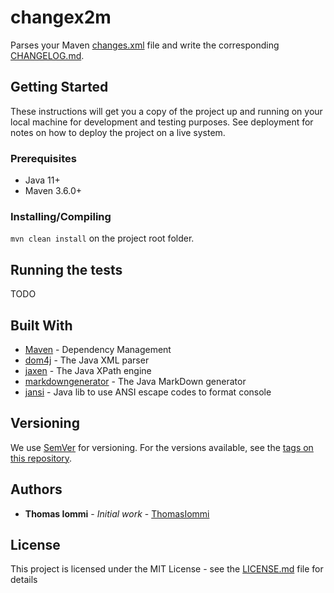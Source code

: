 # changex2m

Parses your Maven [changes.xml](https://maven.apache.org/plugins/maven-changes-plugin/changes.html) file and write the corresponding [CHANGELOG.md](https://keepachangelog.com/en/0.3.0/).

## Getting Started

These instructions will get you a copy of the project up and running on your local machine for development and testing purposes. See deployment for notes on how to deploy the project on a live system.

### Prerequisites

* Java 11+
* Maven 3.6.0+

### Installing/Compiling

`mvn clean install` on the project root folder.

## Running the tests

TODO

## Built With

* [Maven](https://maven.apache.org/) - Dependency Management
* [dom4j](https://dom4j.github.io) - The Java XML parser
* [jaxen](http://www.cafeconleche.org/jaxen/) - The Java XPath engine
* [markdowngenerator](https://github.com/Steppschuh/Java-Markdown-Generator) - The Java MarkDown generator
* [jansi](https://github.com/fusesource/jansi) - Java lib to use ANSI escape codes to format console

## Versioning

We use [SemVer](http://semver.org/) for versioning. For the versions available, see the [tags on this repository](https://github.com/your/project/tags). 

## Authors

* **Thomas Iommi** - *Initial work* - [ThomasIommi](https://github.com/ThomasIommi)

## License

This project is licensed under the MIT License - see the [LICENSE.md](LICENSE.md) file for details

